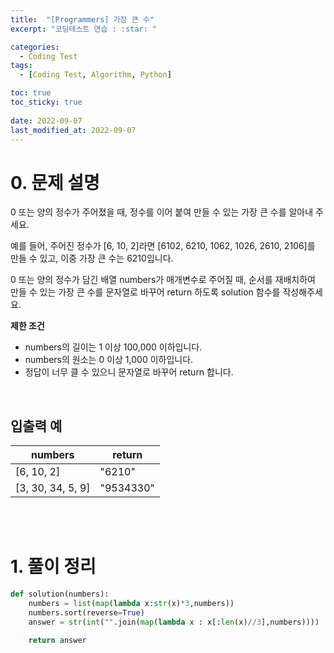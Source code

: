```yaml
---
title:  "[Programmers] 가장 큰 수"
excerpt: "코딩테스트 연습 : :star: "

categories:
  - Coding Test
tags:
  - [Coding Test, Algorithm, Python]

toc: true
toc_sticky: true
 
date: 2022-09-07
last_modified_at: 2022-09-07
---
```



# 0. 문제 설명


0 또는 양의 정수가 주어졌을 때, 정수를 이어 붙여 만들 수 있는 가장 큰 수를 알아내 주세요.<br>

예를 들어, 주어진 정수가 [6, 10, 2]라면 [6102, 6210, 1062, 1026, 2610, 2106]를 만들 수 있고, 이중 가장 큰 수는 6210입니다.<br>

0 또는 양의 정수가 담긴 배열 numbers가 매개변수로 주어질 때, 순서를 재배치하여 만들 수 있는 가장 큰 수를 문자열로 바꾸어 return 하도록 solution 함수를 작성해주세요.
<br>

**제한 조건**

- numbers의 길이는 1 이상 100,000 이하입니다.
- numbers의 원소는 0 이상 1,000 이하입니다.
- 정답이 너무 클 수 있으니 문자열로 바꾸어 return 합니다.

<br>

## 입출력 예

|numbers|return|
|---|---|
|[6, 10, 2]|"6210"|
|[3, 30, 34, 5, 9]|	"9534330"|

<br>



<br>

# 1. 풀이 정리


```python
def solution(numbers):
    numbers = list(map(lambda x:str(x)*3,numbers))
    numbers.sort(reverse=True)
    answer = str(int("".join(map(lambda x : x[:len(x)//3],numbers))))
    
    return answer
```


<br>
